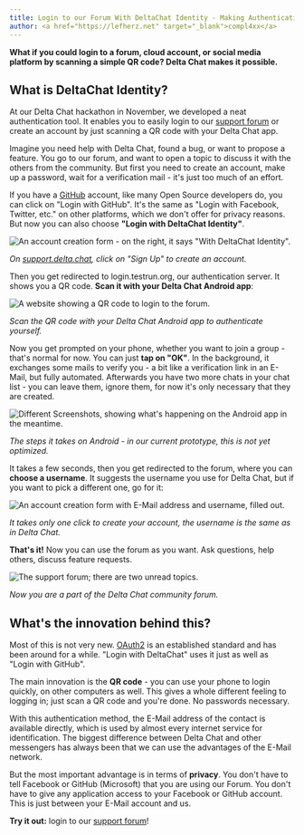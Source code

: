 ```yaml
---
title: Login to our Forum With DeltaChat Identity - Making Authentication Easy With a Simple QR Code
author: <a href="https://lefherz.net" target="_blank">compl4xx</a>
---
```



**What if you could login to a forum, cloud account, or social media platform
by scanning a simple QR code? Delta Chat makes it possible.**


## What is DeltaChat Identity?

At our Delta Chat hackathon in November, we developed a neat authentication
tool. It enables you to easily login to our [support
forum](https://support.delta.chat/) or create an account by just scanning a QR
code with your Delta Chat app.

Imagine you need help with Delta Chat, found a bug, or want to propose a
feature. You go to our forum, and want to open a topic to discuss it with the
others from the community. But first you need to create an account, make up a
password, wait for a verification mail - it's just too much of an effort.

If you have a [GitHub](https://github.com/deltachat/) account, like many Open
Source developers do, you can click on "Login with GitHub". It's the same as
"Login with Facebook, Twitter, etc." on other platforms, which we don't offer
for privacy reasons. But now you can also choose **"Login with DeltaChat
Identity"**.

![An account creation form - on the right, it says "With DeltaChat
Identity".](../assets/blog/delta-chat-identity-forum-signup.png)

*On <a href="https://support.delta.chat/"
target="_blank">support.delta.chat</a>, click on "Sign Up" to create an
account.*

Then you get redirected to login.testrun.org, our authentication server. It
shows you a QR code. **Scan it with your Delta Chat Android app**:

![A website showing a QR code to login to the
forum.](../assets/blog/delta-chat-identity-qr-code-scan.png)

*Scan the QR code with your Delta Chat Android app to authenticate yourself.*

Now you get prompted on your phone, whether you want to join a group - that's
normal for now. You can just **tap on "OK"**. In the background, it exchanges
some mails to verify you - a bit like a verification link in an E-Mail, but
fully automated. Afterwards you have two more chats in your chat list - you can
leave them, ignore them, for now it's only necessary that they are created.

![Different Screenshots, showing what's happening on the Android app in the
meantime.](../assets/blog/delta-chat-identity-android-flow.jpg)

*The steps it takes on Android - in our current prototype, this is not yet
optimized.*

It takes a few seconds, then you get redirected to the forum, where you can
**choose a username**. It suggests the username you use for Delta Chat, but if
you want to pick a different one, go for it:

![An account creation form with E-Mail address and username, filled
out.](../assets/blog/delta-chat-identity-create-account.png)

*It takes only one click to create your account, the username is the same as in
Delta Chat.*

**That's it!** Now you can use the forum as you want. Ask questions, help
others, discuss feature requests.

![The support forum; there are two unread
topics.](../assets/blog/delta-chat-identity-support-forum.png)

*Now you are a part of the Delta Chat community forum.*


## What's the innovation behind this?

Most of this is not very new. [OAuth2](https://oauth.net/2/) is an established
standard and has been around for a while. "Login with DeltaChat" uses it just
as well as "Login with GitHub".

The main innovation is the **QR code** - you can use your phone to login
quickly, on other computers as well. This gives a whole different feeling to
logging in; just scan a QR code and you're done. No passwords necessary.

With this authentication method, the E-Mail address of the contact is available
directly, which is used by almost every internet service for identification.
The biggest difference between Delta Chat and other messengers has always been
that we can use the advantages of the E-Mail network.

But the most important advantage is in terms of **privacy**. You don't have to
tell Facebook or GitHub (Microsoft) that you are using our Forum. You don't
have to give any application access to your Facebook or GitHub account. This is
just between your E-Mail account and us.

**Try it out:** login to our [support forum](https://support.delta.chat/)!

